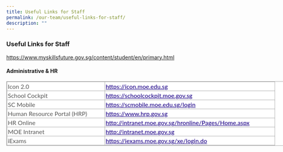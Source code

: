 ```yaml
---
title: Useful Links for Staff
permalink: /our-team/useful-links-for-staff/
description: ""
---
```

### Useful Links for Staff

https://www.myskillsfuture.gov.sg/content/student/en/primary.html

#### Administrative & HR

<table border="1" width="647" cellspacing="0" cellpadding="0" class="iveo_table ives_tab_simple3" style="margin: 0px; outline: 0px; padding: 0px; border-collapse: collapse; border: 1px solid rgb(170, 170, 170); color: rgb(87, 87, 86); font-family: Lato, sans-serif; font-size: 16px; font-style: normal; font-variant-ligatures: normal; font-variant-caps: normal; font-weight: 400; letter-spacing: normal; orphans: 2; text-align: left; text-transform: none; white-space: normal; widows: 2; word-spacing: 0px; -webkit-text-stroke-width: 0px; background-color: rgb(255, 255, 255); text-decoration-thickness: initial; text-decoration-style: initial; text-decoration-color: initial; width: 910px;"><tbody style="margin: 0px; outline: 0px; padding: 0px;"><tr style="margin: 0px; outline: 0px; padding: 0px;"><td valign="top" width="234" style="margin: 0px; outline: 0px; padding: 2px; text-align: left; border: 1px solid rgb(170, 170, 170); width: 254px;">Icon 2.0</td><td valign="top" width="413" style="margin: 0px; outline: 0px; padding: 2px; text-align: left; border: 1px solid rgb(170, 170, 170); width: 445px;"><a href="https://icon.moe.edu.sg/" aria-invalid="true" target="_blank" style="margin: 0px; outline: 0px; padding: 0px; color: rgb(33, 8, 138); font-weight: 500; text-decoration: underline;">https://icon.moe.edu.sg</a></td></tr><tr style="margin: 0px; outline: 0px; padding: 0px;"><td valign="top" width="234" style="margin: 0px; outline: 0px; padding: 2px; text-align: left; border: 1px solid rgb(170, 170, 170);">School Cockpit</td><td valign="top" width="413" style="margin: 0px; outline: 0px; padding: 2px; text-align: left; border: 1px solid rgb(170, 170, 170);"><a href="https://schoolcockpit.moe.edu.sg/login" target="_blank" style="margin: 0px; outline: 0px; padding: 0px; color: rgb(33, 8, 138); font-weight: 500; text-decoration: underline;">https://schoolcockpit.moe.gov.sg</a></td></tr><tr style="margin: 0px; outline: 0px; padding: 0px;"><td valign="top" width="234" style="margin: 0px; outline: 0px; padding: 2px; text-align: left; border: 1px solid rgb(170, 170, 170);">SC Mobile</td><td valign="top" width="413" style="margin: 0px; outline: 0px; padding: 2px; text-align: left; border: 1px solid rgb(170, 170, 170);"><a href="https://scmobile.moe.edu.sg/login" target="_blank" style="margin: 0px; outline: 0px; padding: 0px; color: rgb(33, 8, 138); font-weight: 500; text-decoration: underline;">https://scmobile.moe.edu.sg/login</a></td></tr><tr style="margin: 0px; outline: 0px; padding: 0px;"><td valign="top" width="234" style="margin: 0px; outline: 0px; padding: 2px; text-align: left; border: 1px solid rgb(170, 170, 170);">Human Resource Portal (HRP)</td><td valign="top" width="413" style="margin: 0px; outline: 0px; padding: 2px; text-align: left; border: 1px solid rgb(170, 170, 170);"><a href="https://www.hrp.gov.sg/" target="" style="margin: 0px; outline: 0px; padding: 0px; color: rgb(33, 8, 138); font-weight: 500; text-decoration: underline;">https://www.hrp.gov.sg</a><a href="https://hrms.moe.gov.sg/" aria-invalid="true" target="_blank" style="margin: 0px; outline: 0px; padding: 0px; color: rgb(33, 8, 138); font-weight: 500; text-decoration: underline;"></a></td></tr><tr style="margin: 0px; outline: 0px; padding: 0px;"><td valign="top" width="234" style="margin: 0px; outline: 0px; padding: 2px; text-align: left; border: 1px solid rgb(170, 170, 170);">HR Online</td><td valign="top" width="413" style="margin: 0px; outline: 0px; padding: 2px; text-align: left; border: 1px solid rgb(170, 170, 170);"><a href="http://intranet.moe.gov.sg/hronline/Pages/Home.aspx" aria-invalid="true" target="_blank" style="margin: 0px; outline: 0px; padding: 0px; color: rgb(33, 8, 138); font-weight: 500; text-decoration: underline;">http://intranet.moe.gov.sg/hronline/Pages/Home.aspx</a></td></tr><tr style="margin: 0px; outline: 0px; padding: 0px;"><td valign="top" width="234" style="margin: 0px; outline: 0px; padding: 2px; text-align: left; border: 1px solid rgb(170, 170, 170);">MOE Intranet</td><td valign="top" width="413" style="margin: 0px; outline: 0px; padding: 2px; text-align: left; border: 1px solid rgb(170, 170, 170);"><a href="http://intranet.moe.gov.sg/" aria-invalid="true" target="_blank" style="margin: 0px; outline: 0px; padding: 0px; color: rgb(33, 8, 138); font-weight: 500; text-decoration: underline;">http://intranet.moe.gov.sg</a></td></tr><tr style="margin: 0px; outline: 0px; padding: 0px;"><td valign="top" width="234" style="margin: 0px; outline: 0px; padding: 2px; text-align: left; border: 1px solid rgb(170, 170, 170);">iExams</td><td valign="top" width="413" style="margin: 0px; outline: 0px; padding: 2px; text-align: left; border: 1px solid rgb(170, 170, 170);"><a href="https://iexams.moe.gov.sg/xe/login.do" aria-invalid="true" target="_blank" style="margin: 0px; outline: 0px; padding: 0px; color: rgb(33, 8, 138); font-weight: 500; text-decoration: underline;">https://iexams.moe.gov.sg/xe/login.do</a></td></tr></tbody></table>